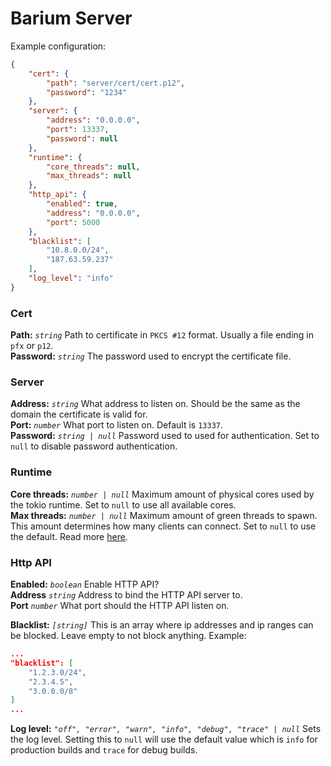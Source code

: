 # Barium Server

Example configuration:

```json
{
    "cert": {
        "path": "server/cert/cert.p12",
        "password": "1234"
    },
    "server": {
        "address": "0.0.0.0",
        "port": 13337,
        "password": null
    },
    "runtime": {
        "core_threads": null,
        "max_threads": null
    },
    "http_api": {
        "enabled": true,
        "address": "0.0.0.0",
        "port": 5000
    },
    "blacklist": [
        "10.8.0.0/24",
        "187.63.59.237"
    ],
    "log_level": "info"
}
```


### Cert

**Path:** *`string`* Path to certificate in `PKCS #12` format. Usually a file ending in `pfx` or `p12`.  
**Password:** *`string`* The password used to encrypt the certificate file.


### Server

**Address:** *`string`* What address to listen on. Should be the same as the domain the certificate is valid for.  
**Port:** *`number`* What port to listen on. Default is `13337`.  
**Password:** *`string | null`* Password used to used for authentication. Set to `null` to disable password authentication.


### Runtime

**Core threads:** *`number | null`* Maximum amount of physical cores used by the tokio runtime. Set to `null` to use all available cores.  
**Max threads:** *`number | null`* Maximum amount of green threads to spawn. This amount determines how many clients can connect. Set to `null` to use the default. Read more [here](https://docs.rs/tokio/0.2.13/tokio/runtime/struct.Builder.html#method.max_threads).


### Http API

**Enabled:** *`boolean`* Enable HTTP API?  
**Address** *`string`* Address to bind the HTTP API server to.  
**Port** *`number`* What port should the HTTP API listen on.

**Blacklist:** *`[string]`* This is an array where ip addresses and ip ranges can be blocked. Leave empty to not block anything. Example:
```json
...
"blacklist": [
    "1.2.3.0/24",
    "2.3.4.5",
    "3.0.0.0/8"
]
...
```


**Log level:** *`"off", "error", "warn", "info", "debug", "trace" | null`* Sets the log level. Setting this to `null` will use the default value which is `info` for production builds and `trace` for debug builds.

